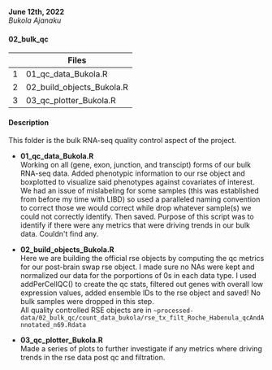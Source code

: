**June 12th, 2022**     
*Bukola Ajanaku*

#### 02_bulk_qc ####

|   |       Files     |
|---| --------------- |
| 1 | 01_qc_data_Bukola.R |
| 2 | 02_build_objects_Bukola.R | 
| 3 | 03_qc_plotter_Bukola.R | 

#### Description ####

This folder is the bulk RNA-seq quality control aspect of the project.

- **01_qc_data_Bukola.R**       
Working on all (gene, exon, junction, and transcipt) forms of our bulk RNA-seq data. Added phenotypic information to our rse object and boxplotted to visualize said phenotypes against covariates of interest. We had an issue of mislabeling for some samples (this was established from before my time with LIBD) so used a paralleled naming convention to correct those we would correct while drop whatever sample(s) we could not correctly identify. Then saved. Purpose of this script was to identify if there were any metrics that were driving trends in our bulk data. Couldn't find any.

- **02_build_objects_Bukola.R**        
Here we are building the official rse objects by computing the qc metrics for our post-brain swap rse object. I made sure no NAs were kept and normalized our data for the porportions of 0s in each data type. I used addPerCellQC() to create the qc stats, filtered out genes with overall low expression values, added ensemble IDs to the rse object and saved! No bulk samples were dropped in this step.   
All quality controlled RSE objects are in  `~processed-data/02_bulk_qc/count_data_bukola/rse_tx_filt_Roche_Habenula_qcAndAnnotated_n69.Rdata`

- **03_qc_plotter_Bukola.R**        
Made a series of plots to further investigate if any metrics where driving trends in the rse data post qc and filtration.






